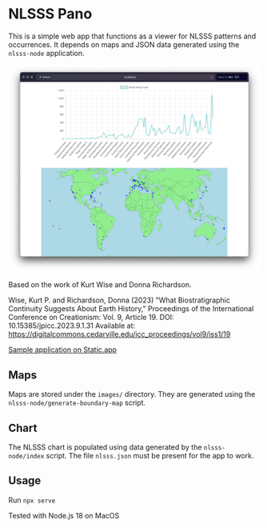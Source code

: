 # NLSSS Pano

This is a simple web app that functions as a viewer for NLSSS patterns and occurrences. It depends on maps and JSON data generated using the `nlsss-node` application.

![Screenshot of NLSSS Pano](img.png)

Based on the work of Kurt Wise and Donna Richardson.

Wise, Kurt P. and Richardson, Donna (2023) "What Biostratigraphic Continuity Suggests About Earth
History," Proceedings of the International Conference on Creationism: Vol. 9, Article 19.
DOI: 10.15385/jpicc.2023.9.1.31
Available at: https://digitalcommons.cedarville.edu/icc_proceedings/vol9/iss1/19

[Sample application on Static.app](https://nlsss-pano.static.domains)


## Maps

Maps are stored under the `images/` directory. They are generated using the `nlsss-node/generate-boundary-map` script.

## Chart

The NLSSS chart is populated using data generated by the `nlsss-node/index` script. The file `nlsss.json` must be present for the app to work.

## Usage

Run `npx serve`

Tested with Node.js 18 on MacOS
